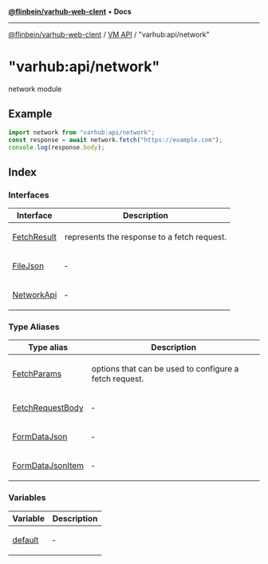 [**@flinbein/varhub-web-clent**](../../../README.md) • **Docs**

***

[@flinbein/varhub-web-clent](../../../README.md) / [VM API](../../README.md) / "varhub:api/network"

# "varhub:api/network"

network module

## Example

```javascript
import network from "varhub:api/network";
const response = await network.fetch("https://example.com");
console.log(response.body);
```

## Index

### Interfaces

<table>
<thead>
<tr>
<th>Interface</th>
<th>Description</th>
</tr>
</thead>
<tbody>
<tr>
<td>

[FetchResult](interfaces/FetchResult.md)

</td>
<td>

represents the response to a fetch request.

</td>
</tr>
<tr>
<td>

[FileJson](interfaces/FileJson.md)

</td>
<td>

&hyphen;

</td>
</tr>
<tr>
<td>

[NetworkApi](interfaces/NetworkApi.md)

</td>
<td>

&hyphen;

</td>
</tr>
</tbody>
</table>

### Type Aliases

<table>
<thead>
<tr>
<th>Type alias</th>
<th>Description</th>
</tr>
</thead>
<tbody>
<tr>
<td>

[FetchParams](type-aliases/FetchParams.md)

</td>
<td>

options that can be used to configure a fetch request.

</td>
</tr>
<tr>
<td>

[FetchRequestBody](type-aliases/FetchRequestBody.md)

</td>
<td>

&hyphen;

</td>
</tr>
<tr>
<td>

[FormDataJson](type-aliases/FormDataJson.md)

</td>
<td>

&hyphen;

</td>
</tr>
<tr>
<td>

[FormDataJsonItem](type-aliases/FormDataJsonItem.md)

</td>
<td>

&hyphen;

</td>
</tr>
</tbody>
</table>

### Variables

<table>
<thead>
<tr>
<th>Variable</th>
<th>Description</th>
</tr>
</thead>
<tbody>
<tr>
<td>

[default](variables/default.md)

</td>
<td>

&hyphen;

</td>
</tr>
</tbody>
</table>

